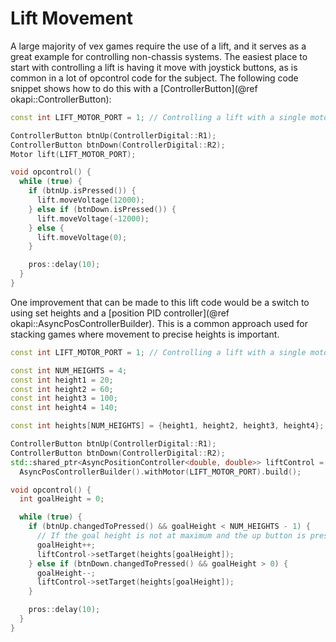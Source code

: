 # Lift Movement

A large majority of vex games require the use of a lift, and it serves as a 
great example for controlling non-chassis systems. The easiest place to start
with controlling a lift is having it move with joystick buttons, as is common in
a lot of opcontrol code for the subject. The following code snippet shows how
to do this with a [ControllerButton](@ref okapi::ControllerButton):

```cpp
const int LIFT_MOTOR_PORT = 1; // Controlling a lift with a single motor on port 1

ControllerButton btnUp(ControllerDigital::R1);
ControllerButton btnDown(ControllerDigital::R2);
Motor lift(LIFT_MOTOR_PORT);

void opcontrol() {
  while (true) {
    if (btnUp.isPressed()) {
      lift.moveVoltage(12000);
    } else if (btnDown.isPressed()) {
      lift.moveVoltage(-12000);
    } else {
      lift.moveVoltage(0);
    }

    pros::delay(10);
  }
}
```

One improvement that can be made to this lift code would be a switch to using
set heights and a
[position PID controller](@ref okapi::AsyncPosControllerBuilder). This is a
common approach used for stacking games where movement to precise heights is
important.

```cpp
const int LIFT_MOTOR_PORT = 1; // Controlling a lift with a single motor on port 1

const int NUM_HEIGHTS = 4;
const int height1 = 20;
const int height2 = 60;
const int height3 = 100;
const int height4 = 140;

const int heights[NUM_HEIGHTS] = {height1, height2, height3, height4};

ControllerButton btnUp(ControllerDigital::R1);
ControllerButton btnDown(ControllerDigital::R2);
std::shared_ptr<AsyncPositionController<double, double>> liftControl =
  AsyncPosControllerBuilder().withMotor(LIFT_MOTOR_PORT).build();

void opcontrol() {
  int goalHeight = 0;

  while (true) {
    if (btnUp.changedToPressed() && goalHeight < NUM_HEIGHTS - 1) {
      // If the goal height is not at maximum and the up button is pressed, increase the setpoint
      goalHeight++;
      liftControl->setTarget(heights[goalHeight]);
    } else if (btnDown.changedToPressed() && goalHeight > 0) {
      goalHeight--;
      liftControl->setTarget(heights[goalHeight]);
    }

    pros::delay(10);
  }
}
```
